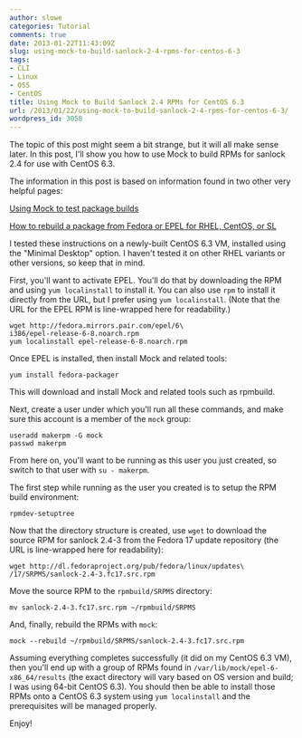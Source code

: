 ```yaml
---
author: slowe
categories: Tutorial
comments: true
date: 2013-01-22T11:43:09Z
slug: using-mock-to-build-sanlock-2-4-rpms-for-centos-6-3
tags:
- CLI
- Linux
- OSS
- CentOS
title: Using Mock to Build Sanlock 2.4 RPMs for CentOS 6.3
url: /2013/01/22/using-mock-to-build-sanlock-2-4-rpms-for-centos-6-3/
wordpress_id: 3058
---
```


The topic of this post might seem a bit strange, but it will all make sense later. In this post, I'll show you how to use Mock to build RPMs for sanlock 2.4 for use with CentOS 6.3.

The information in this post is based on information found in two other very helpful pages:

[Using Mock to test package builds](http://fedoraproject.org/wiki/Using_Mock_to_test_package_builds)  

[How to rebuild a package from Fedora or EPEL for RHEL, CentOS, or SL](https://www.zabbix.org/wiki/Docs/howto/rebuild_rpms)

I tested these instructions on a newly-built CentOS 6.3 VM, installed using the "Minimal Desktop" option. I haven't tested it on other RHEL variants or other versions, so keep that in mind.

First, you'll want to activate EPEL. You'll do that by downloading the RPM and using `yum localinstall` to install it. You can also use `rpm` to install it directly from the URL, but I prefer using `yum localinstall`. (Note that the URL for the EPEL RPM is line-wrapped here for readability.)

    wget http://fedora.mirrors.pair.com/epel/6\
    i386/epel-release-6-8.noarch.rpm
    yum localinstall epel-release-6-8.noarch.rpm

Once EPEL is installed, then install Mock and related tools:

    yum install fedora-packager

This will download and install Mock and related tools such as rpmbuild.

Next, create a user under which you'll run all these commands, and make sure this account is a member of the `mock` group:

    useradd makerpm -G mock
    passwd makerpm

From here on, you'll want to be running as this user you just created, so switch to that user with `su - makerpm`.

The first step while running as the user you created is to setup the RPM build environment:

    rpmdev-setuptree

Now that the directory structure is created, use `wget` to download the source RPM for sanlock 2.4-3 from the Fedora 17 update repository (the URL is line-wrapped here for readability):

    wget http://dl.fedoraproject.org/pub/fedora/linux/updates\
    /17/SRPMS/sanlock-2.4-3.fc17.src.rpm

Move the source RPM to the `rpmbuild/SRPMS` directory:

    mv sanlock-2.4-3.fc17.src.rpm ~/rpmbuild/SRPMS

And, finally, rebuild the RPMs with `mock`:

    mock --rebuild ~/rpmbuild/SRPMS/sanlock-2.4-3.fc17.src.rpm

Assuming everything completes successfully (it did on my CentOS 6.3 VM), then you'll end up with a group of RPMs found in `/var/lib/mock/epel-6-x86_64/results` (the exact directory will vary based on OS version and build; I was using 64-bit CentOS 6.3). You should then be able to install those RPMs onto a CentOS 6.3 system using `yum localinstall` and the prerequisites will be managed properly.

Enjoy!
